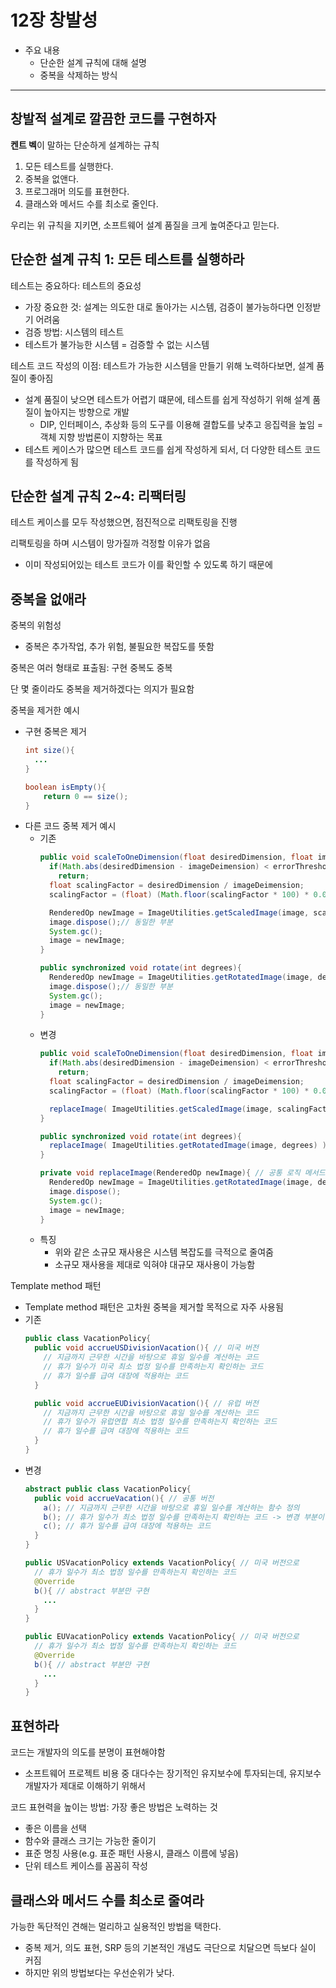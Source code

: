 # 12장 창발성


- 주요 내용
  - 단순한 설계 규칙에 대해 설명
  - 중복을 삭제하는 방식
---

## 창발적 설계로 깔끔한 코드를 구현하자

**켄트 벡**이 말하는 단순하게 설계하는 규칙
1. 모든 테스트를 실행한다.
2. 중복을 없앤다.
3. 프로그래머 의도를 표현한다.
4. 클래스와 메서드 수를 최소로 줄인다.

우리는 위 규칙을 지키면, 소프트웨어 설계 품질을 크게 높여준다고 믿는다.

## 단순한 설계 규칙 1: 모든 테스트를 실행하라

테스트는 중요하다: 테스트의 중요성
- 가장 중요한 것: 설계는 의도한 대로 돌아가는 시스템, 검증이 불가능하다면 인정받기 어려움
- 검증 방법: 시스템의 테스트
- 테스트가 불가능한 시스템 = 검증할 수 없는 시스템

테스트 코드 작성의 이점: 테스트가 가능한 시스템을 만들기 위해 노력하다보면, 설계 품질이 좋아짐
- 설계 품질이 낮으면 테스트가 어렵기 떄문에, 테스트를 쉽게 작성하기 위해 설계 품질이 높아지는 방향으로 개발
    - DIP, 인터페이스, 추상화 등의 도구를 이용해 결합도를 낮추고 응집력을 높임 = 객체 지향 방법론이 지향하는 목표 
- 테스트 케이스가 많으면 테스트 코드를 쉽게 작성하게 되서, 더 다양한 테스트 코드를 작성하게 됨

## 단순한 설계 규칙 2~4: 리팩터링

테스트 케이스를 모두 작성했으면, 점진적으로 리팩토링을 진행

리팩토링을 하며 시스템이 망가질까 걱정할 이유가 없음
- 이미 작성되어있는 테스트 코드가 이를 확인할 수 있도록 하기 때문에

## 중복을 없애라

중복의 위험성
- 중복은 추가작업, 추가 위험, 불필요한 복잡도를 뜻함

중복은 여러 형태로 표출됨: 구현 중복도 중복

단 몇 줄이라도 중복을 제거하겠다는 의지가 필요함

중복을 제거한 예시
- 구현 중복은 제거
  ```java
  int size(){
    ...
  }
  
  boolean isEmpty(){
      return 0 == size();
  }
  ```
- 다른 코드 중복 제거 예시
  - 기존
    ```java
    public void scaleToOneDimension(float desiredDimension, float imageDeimension){
      if(Math.abs(desiredDimension - imageDeimension) < errorThreshold)
        return;
      float scalingFactor = desiredDimension / imageDeimension;
      scalingFactor = (float) (Math.floor(scalingFactor * 100) * 0.01f);
    
      RenderedOp newImage = ImageUtilities.getScaledImage(image, scalingFactor, scalingFactor);
      image.dispose();// 동일한 부분
      System.gc();
      image = newImage;
    }
    
    public synchronized void rotate(int degrees){
      RenderedOp newImage = ImageUtilities.getRotatedImage(image, degrees); 
      image.dispose();// 동일한 부분
      System.gc();
      image = newImage;
    }
    ```
  - 변경
    ```java
    public void scaleToOneDimension(float desiredDimension, float imageDeimension){
      if(Math.abs(desiredDimension - imageDeimension) < errorThreshold)
        return;
      float scalingFactor = desiredDimension / imageDeimension;
      scalingFactor = (float) (Math.floor(scalingFactor * 100) * 0.01f);
    
      replaceImage( ImageUtilities.getScaledImage(image, scalingFactor, scalingFactor) );
    }
    
    public synchronized void rotate(int degrees){
      replaceImage( ImageUtilities.getRotatedImage(image, degrees) ); 
    }
    
    private void replaceImage(RenderedOp newImage){ // 공통 로직 메서드 추출
      RenderedOp newImage = ImageUtilities.getRotatedImage(image, degrees); 
      image.dispose();
      System.gc();
      image = newImage;
    }
    ```
  - 특징
    - 위와 같은 소규모 재사용은 시스템 복잡도를 극적으로 줄여줌
    - 소규모 재사용을 제대로 익혀야 대규모 재사용이 가능함

Template method 패턴
- Template method 패턴은 고차원 중복을 제거할 목적으로 자주 사용됨
- 기존
  ```java
  public class VacationPolicy{
    public void accrueUSDivisionVacation(){ // 미국 버전
      // 지금까지 근무한 시간을 바탕으로 휴일 일수를 계산하는 코드
      // 휴가 일수가 미국 최소 법정 일수를 만족하는지 확인하는 코드
      // 휴가 일수를 급여 대장에 적용하는 코드
    }
  
    public void accrueEUDivisionVacation(){ // 유럽 버전
      // 지금까지 근무한 시간을 바탕으로 휴일 일수를 계산하는 코드
      // 휴가 일수가 유럽연합 최소 법정 일수를 만족하는지 확인하는 코드
      // 휴가 일수를 급여 대장에 적용하는 코드
    }
  }
  ```
- 변경
  ```java
  abstract public class VacationPolicy{
    public void accrueVacation(){ // 공통 버전
      a(); // 지금까지 근무한 시간을 바탕으로 휴일 일수를 계산하는 함수 정의
      b(); // 휴가 일수가 최소 법정 일수를 만족하는지 확인하는 코드 -> 변경 부분이 있는 곳만 abstract으로 처리 
      c(); // 휴가 일수를 급여 대장에 적용하는 코드
    }
  }
  
  public USVacationPolicy extends VacationPolicy{ // 미국 버전으로
    // 휴가 일수가 최소 법정 일수를 만족하는지 확인하는 코드 
    @Override
    b(){ // abstract 부분만 구현
      ...
    }
  }
  
  public EUVacationPolicy extends VacationPolicy{ // 미국 버전으로
    // 휴가 일수가 최소 법정 일수를 만족하는지 확인하는 코드 
    @Override
    b(){ // abstract 부분만 구현
      ...
    }
  }
  ```
  
## 표현하라

코드는 개발자의 의도를 분명이 표현해야함
- 소프트웨어 프로젝트 비용 중 대다수는 장기적인 유지보수에 투자되는데, 유지보수 개발자가 제대로 이해하기 위해서

코드 표현력을 높이는 방법: 가장 좋은 방법은 노력하는 것
- 좋은 이름을 선택
- 함수와 클래스 크기는 가능한 줄이기
- 표준 명칭 사용(e.g. 표준 패턴 사용시, 클래스 이름에 넣음)
- 단위 테스트 케이스를 꼼꼼히 작성

## 클래스와 메서드 수를 최소로 줄여라

가능한 독단적인 견해는 멀리하고 실용적인 방법을 택한다.
- 중복 제거, 의도 표현, SRP 등의 기본적인 개념도 극단으로 치달으면 득보다 실이 커짐
- 하지만 위의 방법보다는 우선순위가 낮다.